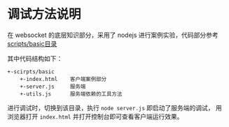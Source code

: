 # 调试方法说明
在 websocket 的底层知识部分，采用了 nodejs 进行案例实验，代码部分参考 
[scripts/basic目录](/scripts/basic)

其中代码结构如下：
```
+-scirpts/basic
    +-index.html    客户端案例部分
    +-server.js     服务端
    +-utils.js      服务端依赖的工具方法
```

进行调试时，切换到该目录，执行 `node server.js` 即启动了服务端的调试，
用浏览器打开 `index.html` 并打开控制台即可查看客户端运行效果。